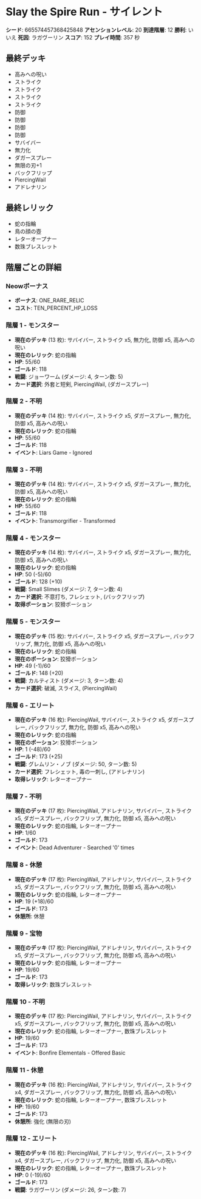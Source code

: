 # Slay the Spire Run - サイレント

**シード**: 665574457368425848
**アセンションレベル**: 20
**到達階層**: 12
**勝利**: いいえ
**死因**: ラガヴーリン
**スコア**: 152
**プレイ時間**: 357 秒

## 最終デッキ
- 高みへの呪い
- ストライク
- ストライク
- ストライク
- ストライク
- 防御
- 防御
- 防御
- 防御
- サバイバー
- 無力化
- ダガースプレー
- 無限の刃+1
- バックフリップ
- PiercingWail
- アドレナリン

## 最終レリック
- 蛇の指輪
- 鳥の顔の壺
- レターオープナー
- 数珠ブレスレット

## 階層ごとの詳細

### Neowボーナス
- **ボーナス**: ONE_RARE_RELIC
- **コスト**: TEN_PERCENT_HP_LOSS

### 階層 1 - モンスター
- **現在のデッキ** (13 枚): サバイバー, ストライク x5, 無力化, 防御 x5, 高みへの呪い
- **現在のレリック**: 蛇の指輪
- **HP**: 55/60
- **ゴールド**: 118
- **戦闘**: ジョーワーム (ダメージ: 4, ターン数: 5)
- **カード選択**: 外套と短剣, PiercingWail, (ダガースプレー)

### 階層 2 - 不明
- **現在のデッキ** (14 枚): サバイバー, ストライク x5, ダガースプレー, 無力化, 防御 x5, 高みへの呪い
- **現在のレリック**: 蛇の指輪
- **HP**: 55/60
- **ゴールド**: 118
- **イベント**: Liars Game - Ignored

### 階層 3 - 不明
- **現在のデッキ** (14 枚): サバイバー, ストライク x5, ダガースプレー, 無力化, 防御 x5, 高みへの呪い
- **現在のレリック**: 蛇の指輪
- **HP**: 55/60
- **ゴールド**: 118
- **イベント**: Transmorgrifier - Transformed

### 階層 4 - モンスター
- **現在のデッキ** (14 枚): サバイバー, ストライク x5, ダガースプレー, 無力化, 防御 x5, 高みへの呪い
- **現在のレリック**: 蛇の指輪
- **HP**: 50 (-5)/60
- **ゴールド**: 128 (+10)
- **戦闘**: Small Slimes (ダメージ: 7, ターン数: 4)
- **カード選択**: 不意打ち, フレシェット, (バックフリップ)
- **取得ポーション**: 狡猾ポーション

### 階層 5 - モンスター
- **現在のデッキ** (15 枚): サバイバー, ストライク x5, ダガースプレー, バックフリップ, 無力化, 防御 x5, 高みへの呪い
- **現在のレリック**: 蛇の指輪
- **現在のポーション**: 狡猾ポーション
- **HP**: 49 (-1)/60
- **ゴールド**: 148 (+20)
- **戦闘**: カルティスト (ダメージ: 3, ターン数: 4)
- **カード選択**: 破滅, スライス, (PiercingWail)

### 階層 6 - エリート
- **現在のデッキ** (16 枚): PiercingWail, サバイバー, ストライク x5, ダガースプレー, バックフリップ, 無力化, 防御 x5, 高みへの呪い
- **現在のレリック**: 蛇の指輪
- **現在のポーション**: 狡猾ポーション
- **HP**: 1 (-48)/60
- **ゴールド**: 173 (+25)
- **戦闘**: グレムリン・ノブ (ダメージ: 50, ターン数: 5)
- **カード選択**: フレシェット, 毒の一刺し, (アドレナリン)
- **取得レリック**: レターオープナー

### 階層 7 - 不明
- **現在のデッキ** (17 枚): PiercingWail, アドレナリン, サバイバー, ストライク x5, ダガースプレー, バックフリップ, 無力化, 防御 x5, 高みへの呪い
- **現在のレリック**: 蛇の指輪, レターオープナー
- **HP**: 1/60
- **ゴールド**: 173
- **イベント**: Dead Adventurer - Searched '0' times

### 階層 8 - 休憩
- **現在のデッキ** (17 枚): PiercingWail, アドレナリン, サバイバー, ストライク x5, ダガースプレー, バックフリップ, 無力化, 防御 x5, 高みへの呪い
- **現在のレリック**: 蛇の指輪, レターオープナー
- **HP**: 19 (+18)/60
- **ゴールド**: 173
- **休憩所**: 休憩

### 階層 9 - 宝物
- **現在のデッキ** (17 枚): PiercingWail, アドレナリン, サバイバー, ストライク x5, ダガースプレー, バックフリップ, 無力化, 防御 x5, 高みへの呪い
- **現在のレリック**: 蛇の指輪, レターオープナー
- **HP**: 19/60
- **ゴールド**: 173
- **取得レリック**: 数珠ブレスレット

### 階層 10 - 不明
- **現在のデッキ** (17 枚): PiercingWail, アドレナリン, サバイバー, ストライク x5, ダガースプレー, バックフリップ, 無力化, 防御 x5, 高みへの呪い
- **現在のレリック**: 蛇の指輪, レターオープナー, 数珠ブレスレット
- **HP**: 19/60
- **ゴールド**: 173
- **イベント**: Bonfire Elementals - Offered Basic

### 階層 11 - 休憩
- **現在のデッキ** (16 枚): PiercingWail, アドレナリン, サバイバー, ストライク x4, ダガースプレー, バックフリップ, 無力化, 防御 x5, 高みへの呪い
- **現在のレリック**: 蛇の指輪, レターオープナー, 数珠ブレスレット
- **HP**: 19/60
- **ゴールド**: 173
- **休憩所**: 強化 (無限の刃)

### 階層 12 - エリート
- **現在のデッキ** (16 枚): PiercingWail, アドレナリン, サバイバー, ストライク x4, ダガースプレー, バックフリップ, 無力化, 防御 x5, 高みへの呪い
- **現在のレリック**: 蛇の指輪, レターオープナー, 数珠ブレスレット
- **HP**: 0 (-19)/60
- **ゴールド**: 173
- **戦闘**: ラガヴーリン (ダメージ: 26, ターン数: 7)
